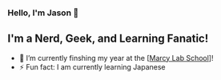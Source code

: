 ### Hello, I'm Jason 👋


## I'm a Nerd, Geek, and Learning Fanatic!

- 🔭 I’m currently finshing my year at the [[Marcy Lab School](https://www.marcylabschool.org/)]!
- ⚡ Fun fact: I am currently learning Japanese 

